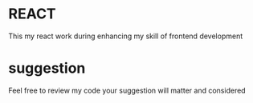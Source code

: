 # REACT
This my react work during enhancing my skill of frontend development 

# suggestion
Feel free to review my code 
your suggestion will matter and considered 
